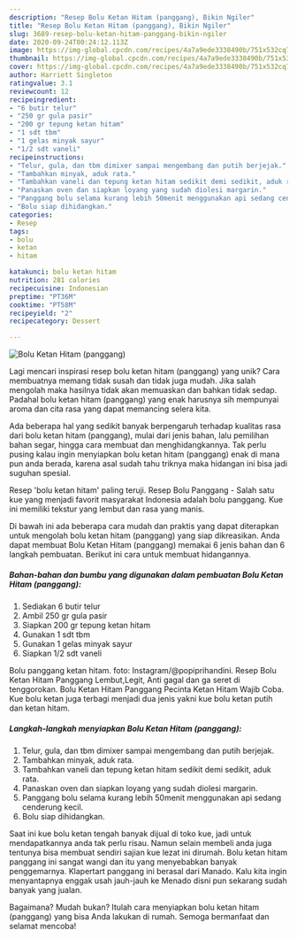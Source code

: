 ```yaml
---
description: "Resep Bolu Ketan Hitam (panggang), Bikin Ngiler"
title: "Resep Bolu Ketan Hitam (panggang), Bikin Ngiler"
slug: 3689-resep-bolu-ketan-hitam-panggang-bikin-ngiler
date: 2020-09-24T00:24:12.113Z
image: https://img-global.cpcdn.com/recipes/4a7a9ede3338490b/751x532cq70/bolu-ketan-hitam-panggang-foto-resep-utama.jpg
thumbnail: https://img-global.cpcdn.com/recipes/4a7a9ede3338490b/751x532cq70/bolu-ketan-hitam-panggang-foto-resep-utama.jpg
cover: https://img-global.cpcdn.com/recipes/4a7a9ede3338490b/751x532cq70/bolu-ketan-hitam-panggang-foto-resep-utama.jpg
author: Harriett Singleton
ratingvalue: 3.1
reviewcount: 12
recipeingredient:
- "6 butir telur"
- "250 gr gula pasir"
- "200 gr tepung ketan hitam"
- "1 sdt tbm"
- "1 gelas minyak sayur"
- "1/2 sdt vaneli"
recipeinstructions:
- "Telur, gula, dan tbm dimixer sampai mengembang dan putih berjejak."
- "Tambahkan minyak, aduk rata."
- "Tambahkan vaneli dan tepung ketan hitam sedikit demi sedikit, aduk rata."
- "Panaskan oven dan siapkan loyang yang sudah diolesi margarin."
- "Panggang bolu selama kurang lebih 50menit menggunakan api sedang cenderung kecil."
- "Bolu siap dihidangkan."
categories:
- Resep
tags:
- bolu
- ketan
- hitam

katakunci: bolu ketan hitam 
nutrition: 281 calories
recipecuisine: Indonesian
preptime: "PT36M"
cooktime: "PT58M"
recipeyield: "2"
recipecategory: Dessert

---
```



![Bolu Ketan Hitam (panggang)](https://img-global.cpcdn.com/recipes/4a7a9ede3338490b/751x532cq70/bolu-ketan-hitam-panggang-foto-resep-utama.jpg)

Lagi mencari inspirasi resep bolu ketan hitam (panggang) yang unik? Cara membuatnya memang tidak susah dan tidak juga mudah. Jika salah mengolah maka hasilnya tidak akan memuaskan dan bahkan tidak sedap. Padahal bolu ketan hitam (panggang) yang enak harusnya sih mempunyai aroma dan cita rasa yang dapat memancing selera kita.

Ada beberapa hal yang sedikit banyak berpengaruh terhadap kualitas rasa dari bolu ketan hitam (panggang), mulai dari jenis bahan, lalu pemilihan bahan segar, hingga cara membuat dan menghidangkannya. Tak perlu pusing kalau ingin menyiapkan bolu ketan hitam (panggang) enak di mana pun anda berada, karena asal sudah tahu triknya maka hidangan ini bisa jadi suguhan spesial.

Resep &#39;bolu ketan hitam&#39; paling teruji. Resep Bolu Panggang - Salah satu kue yang menjadi favorit masyarakat Indonesia adalah bolu panggang. Kue ini memiliki tekstur yang lembut dan rasa yang manis.


Di bawah ini ada beberapa cara mudah dan praktis yang dapat diterapkan untuk mengolah bolu ketan hitam (panggang) yang siap dikreasikan. Anda dapat membuat Bolu Ketan Hitam (panggang) memakai 6 jenis bahan dan 6 langkah pembuatan. Berikut ini cara untuk membuat hidangannya.

<!--inarticleads1-->

##### Bahan-bahan dan bumbu yang digunakan dalam pembuatan Bolu Ketan Hitam (panggang):

1. Sediakan 6 butir telur
1. Ambil 250 gr gula pasir
1. Siapkan 200 gr tepung ketan hitam
1. Gunakan 1 sdt tbm
1. Gunakan 1 gelas minyak sayur
1. Siapkan 1/2 sdt vaneli


Bolu panggang ketan hitam. foto: Instagram/@popiprihandini. Resep Bolu Ketan Hitam Panggang Lembut,Legit, Anti gagal dan ga seret di tenggorokan. Bolu Ketan Hitam Panggang Pecinta Ketan Hitam Wajib Coba. Kue bolu ketan juga terbagi menjadi dua jenis yakni kue bolu ketan putih dan ketan hitam. 

<!--inarticleads2-->

##### Langkah-langkah menyiapkan Bolu Ketan Hitam (panggang):

1. Telur, gula, dan tbm dimixer sampai mengembang dan putih berjejak.
1. Tambahkan minyak, aduk rata.
1. Tambahkan vaneli dan tepung ketan hitam sedikit demi sedikit, aduk rata.
1. Panaskan oven dan siapkan loyang yang sudah diolesi margarin.
1. Panggang bolu selama kurang lebih 50menit menggunakan api sedang cenderung kecil.
1. Bolu siap dihidangkan.


Saat ini kue bolu ketan tengah banyak dijual di toko kue, jadi untuk mendapatkannya anda tak perlu risau. Namun selain membeli anda juga tentunya bisa membuat sendiri sajian kue lezat ini dirumah. Bolu ketan hitam panggang ini sangat wangi dan itu yang menyebabkan banyak penggemarnya. Klapertart panggang ini berasal dari Manado. Kalu kita ingin menyantapnya enggak usah jauh-jauh ke Menado disni pun sekarang sudah banyak yang jualan. 

Bagaimana? Mudah bukan? Itulah cara menyiapkan bolu ketan hitam (panggang) yang bisa Anda lakukan di rumah. Semoga bermanfaat dan selamat mencoba!
